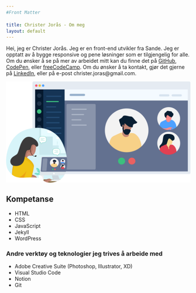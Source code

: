 ```yaml
---
#Front Matter

title: Christer Jorås - Om meg
layout: default
---
```

<div class='flex-wrapper'>

<p>Hei, jeg er Christer Jorås. Jeg er en front-end utvikler fra Sande. Jeg er opptatt av å bygge responsive og pene løsninger som er tilgjengelig for alle. Om du ønsker å se på mer av arbeidet mitt kan du finne det på <a href='https://github.com/cjoras/' target='_blank'>GitHub</a>, <a href='https://codepen.io/christerjor' target='_blank'>CodePen</a>, eller <a href='https://www.freecodecamp.org/fccf5ed30b3-005b-4b17-ae52-95b78845c89b' target='_blank'>freeCodeCamp</a>. Om du ønsker å ta kontakt, gjør det gjerne på <a href='' target='blank'>LinkedIn</a>, eller på e-post christer.joras@gmail.com.</p>

<img class='profile-picture' src='\assets\images\RemoteWork2.png'/>

</div>

<div class='flex-wrapper'>

<section id='skills'>
<h2>Kompetanse</h2>
<ul>
    <li>HTML</li>
    <li>CSS</li>
    <li>JavaScript</li>
    <li>Jekyll</li>
    <li>WordPress</li>
</ul>
</section>

<section id='tools'>
<h3>Andre verktøy og teknologier jeg trives å arbeide med</h3>
<ul>
    <li>Adobe Creative Suite (Photoshop, Illustrator, XD)</li>
    <li>Visual Studio Code</li>
    <li>Notion</li>
    <li>Git</li>
</ul>
</section>

</div>